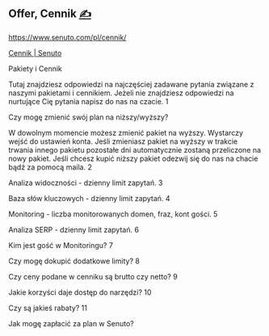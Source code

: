 ## Offer, Cennik [<span style='font-size:20px;'>&#x270D;</span>](https://github.com/inframonit/docs/edit/main/OFFER/PRICING.md)

https://www.senuto.com/pl/cennik/

[Cennik | Senuto](https://www.senuto.com/pl/cennik/)


Pakiety i Cennik

Tutaj znajdziesz odpowiedzi na najczęściej zadawane pytania związane z naszymi pakietami i cennikiem. Jeżeli nie znajdziesz odpowiedzi na nurtujące Cię pytania napisz do nas na czacie.
1

Czy mogę zmienić swój plan na niższy/wyższy?

W dowolnym momencie możesz zmienić pakiet na wyższy. Wystarczy wejść do ustawień konta. Jeśli zmieniasz pakiet na wyższy w trakcie trwania innego pakietu pozostałe dni automatycznie zostaną przeliczone na nowy pakiet. Jeśli chcesz kupić niższy pakiet odezwij się do nas na chacie bądź za pomocą maila.
2

Analiza widoczności - dzienny limit zapytań.
3

Baza słów kluczowych - dzienny limit zapytań.
4

Monitoring - liczba monitorowanych domen, fraz, kont gości.
5

Analiza SERP - dzienny limit zapytań.
6

Kim jest gość w Monitoringu?
7

Czy mogę dokupić dodatkowe limity?
8

Czy ceny podane w cenniku są brutto czy netto?
9

Jakie korzyści daje dostęp do narzędzi?
10

Czy są jakieś rabaty?
11

Jak mogę zapłacić za plan w Senuto?
